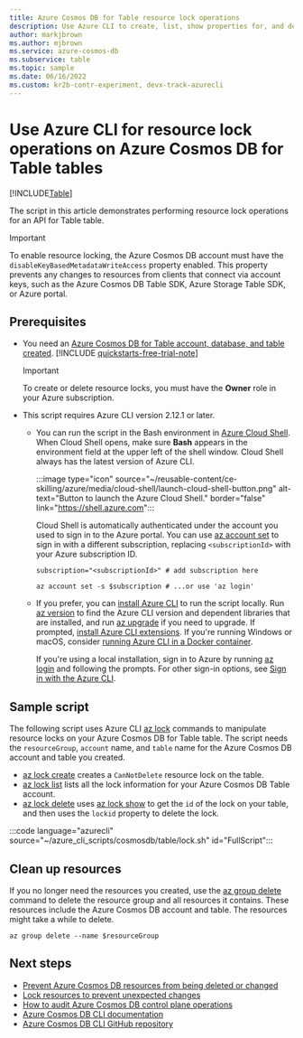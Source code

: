 ```yaml
---
title: Azure Cosmos DB for Table resource lock operations
description: Use Azure CLI to create, list, show properties for, and delete resource locks for an Azure Cosmos DB for Table table.
author: markjbrown
ms.author: mjbrown
ms.service: azure-cosmos-db
ms.subservice: table
ms.topic: sample
ms.date: 06/16/2022
ms.custom: kr2b-contr-experiment, devx-track-azurecli
---
```


# Use Azure CLI for resource lock operations on Azure Cosmos DB for Table tables

[!INCLUDE[Table](../../../includes/appliesto-table.md)]

The script in this article demonstrates performing resource lock operations for an API for Table table.

> [!IMPORTANT]
> To enable resource locking, the Azure Cosmos DB account must have the `disableKeyBasedMetadataWriteAccess` property enabled. This property prevents any changes to resources from clients that connect via account keys, such as the Azure Cosmos DB Table SDK, Azure Storage Table SDK, or Azure portal.

## Prerequisites

- You need an [Azure Cosmos DB for Table account, database, and table created](create.md). [!INCLUDE [quickstarts-free-trial-note](~/reusable-content/ce-skilling/azure/includes/quickstarts-free-trial-note.md)]

  > [!IMPORTANT]
  > To create or delete resource locks, you must have the **Owner** role in your Azure subscription.

- This script requires Azure CLI version 2.12.1 or later.

  - You can run the script in the Bash environment in [Azure Cloud Shell](/azure/cloud-shell/get-started). When Cloud Shell opens, make sure **Bash** appears in the environment field at the upper left of the shell window. Cloud Shell always has the latest version of Azure CLI.

    :::image type="icon" source="~/reusable-content/ce-skilling/azure/media/cloud-shell/launch-cloud-shell-button.png" alt-text="Button to launch the Azure Cloud Shell." border="false" link="https://shell.azure.com":::

    Cloud Shell is automatically authenticated under the account you used to sign in to the Azure portal. You can use [az account set](/cli/azure/account#az-account-set) to sign in with a different subscription, replacing `<subscriptionId>` with your Azure subscription ID.

    ```azurecli
    subscription="<subscriptionId>" # add subscription here

    az account set -s $subscription # ...or use 'az login'
    ```

  - If you prefer, you can [install Azure CLI](/cli/azure/install-azure-cli) to run the script locally. Run [az version](/cli/azure/reference-index?#az-version) to find the Azure CLI version and dependent libraries that are installed, and run [az upgrade](/cli/azure/reference-index?#az-upgrade) if you need to upgrade. If prompted, [install Azure CLI extensions](/cli/azure/azure-cli-extensions-overview). If you're running Windows or macOS, consider [running Azure CLI in a Docker container](/cli/azure/run-azure-cli-docker).

    If you're using a local installation, sign in to Azure by running [az login](/cli/azure/reference-index#az-login) and following the prompts. For other sign-in options, see [Sign in with the Azure CLI](/cli/azure/authenticate-azure-cli).

## Sample script

The following script uses Azure CLI [az lock](/cli/azure/lock) commands to manipulate resource locks on your Azure Cosmos DB for Table table. The script needs the `resourceGroup`, `account` name, and `table` name for the Azure Cosmos DB account and table you created.

- [az lock create](/cli/azure/lock#az-lock-create) creates a `CanNotDelete` resource lock on the table.
- [az lock list](/cli/azure/lock#az-lock-list) lists all the lock information for your Azure Cosmos DB Table account.
- [az lock delete](/cli/azure/lock#az-lock-delete) uses [az lock show](/cli/azure/lock#az-lock-show) to get the `id` of the lock on your table, and then uses the `lockid` property to delete the lock.

:::code language="azurecli" source="~/azure_cli_scripts/cosmosdb/table/lock.sh" id="FullScript":::

## Clean up resources

If you no longer need the resources you created, use the [az group delete](/cli/azure/group#az-group-delete) command to delete the resource group and all resources it contains. These resources include the Azure Cosmos DB account and table. The resources might take a while to delete.

```azurecli
az group delete --name $resourceGroup
```

## Next steps

- [Prevent Azure Cosmos DB resources from being deleted or changed](../../../resource-locks.md)
- [Lock resources to prevent unexpected changes](/azure/azure-resource-manager/management/lock-resources)
- [How to audit Azure Cosmos DB control plane operations](../../../audit-control-plane-logs.md)
- [Azure Cosmos DB CLI documentation](/cli/azure/cosmosdb)
- [Azure Cosmos DB CLI GitHub repository](https://github.com/Azure-Samples/azure-cli-samples/tree/master/cosmosdb)
